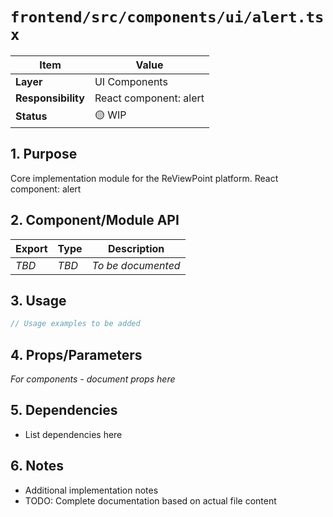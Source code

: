 # `frontend/src/components/ui/alert.tsx`

| Item               | Value                                                              |
| ------------------ | ------------------------------------------------------------------ |
| **Layer**          | UI Components                                                           |
| **Responsibility** | React component: alert                                                   |
| **Status**         | 🟡 WIP                                                            |

## 1. Purpose

Core implementation module for the ReViewPoint platform. React component: alert

## 2. Component/Module API

| Export       | Type     | Description            |
| ------------ | -------- | ---------------------- |
| *TBD*        | *TBD*    | *To be documented*     |

## 3. Usage

```typescript
// Usage examples to be added
```

## 4. Props/Parameters

*For components - document props here*

## 5. Dependencies

- List dependencies here

## 6. Notes

- Additional implementation notes
- TODO: Complete documentation based on actual file content
